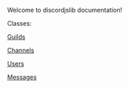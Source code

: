 Welcome to discordjslib documentation!

Classes:  

[Guilds](https://github.com/discordjslib/discordjslib/blob/main/Documentation/Classes/Guilds.md)  

[Channels](https://github.com/discordjslib/discordjslib/blob/main/Documentation/Classes/Channels.md)  

[Users](https://github.com/discordjslib/discordjslib/blob/main/Documentation/Classes/Users.md)  

[Messages](https://github.com/discordjslib/discordjslib/blob/main/Documentation/Classes/Messages.md)

